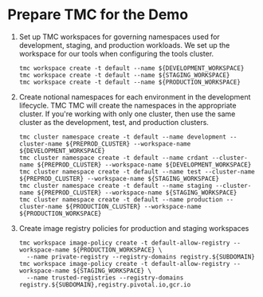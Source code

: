 # Prepare TMC for the Demo

1. Set up TMC workspaces for governing namespaces used for development, 
   staging, and production workloads. We set up the workspace for our
   tools when configuring the tools cluster.
   
   ```
   tmc workspace create -t default --name ${DEVELOPMENT_WORKSPACE}
   tmc workspace create -t default --name ${STAGING_WORKSPACE}
   tmc workspace create -t default --name ${PRODUCTION_WORKSPACE}
   ```

2. Create notional namespaces for each environment in the development lifecycle. TMC
   TMC will create the namespaces in the appropriate cluster. If you're working with 
   only one cluster, then use the same cluster as the development, test, and 
   production clusters.

   ```
   tmc cluster namespace create -t default --name development --cluster-name ${PREPROD_CLUSTER} --workspace-name ${DEVELOPMENT_WORKSPACE}
   tmc cluster namespace create -t default --name crdant --cluster-name ${PREPROD_CLUSTER} --workspace-name ${DEVELOPMENT_WORKSPACE}
   tmc cluster namespace create -t default --name test --cluster-name ${PREPROD_CLUSTER} --workspace-name ${STAGING_WORKSPACE}
   tmc cluster namespace create -t default --name staging --cluster-name ${PREPROD_CLUSTER} --workspace-name ${STAGING_WORKSPACE}
   tmc cluster namespace create -t default --name production --cluster-name ${PRODUCTION_CLUSTER} --workspace-name ${PRODUCTION_WORKSPACE}
   ```

3. Create image registry policies for production and staging workspaces

   ```
   tmc workspace image-policy create -t default-allow-registry --workspace-name ${PRODUCTION_WORKSPACE} \
     --name private-registry --registry-domains registry.${SUBDOMAIN}
   tmc workspace image-policy create -t default-allow-registry --workspace-name ${STAGING_WORKSPACE} \
     --name trusted-registries --registry-domains registry.${SUBDOMAIN},registry.pivotal.io,gcr.io
   ```

